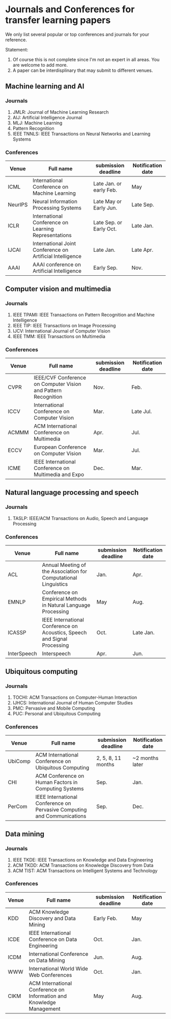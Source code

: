 # Journals and Conferences for transfer learning papers

We only list several popular or top conferences and journals for your reference.

Statement:

1. Of course this is not complete since I'm not an expert in all areas. You are welcome to add more.
2. A paper can be interdisplinary that may submit to different venues.


## Machine learning and AI

### Journals

1. JMLR: Journal of Machine Learning Research
2. AIJ: Artificial Intelligence Journal
3. MLJ: Machine Learning
4. Pattern Recognition
5. IEEE TNNLS: IEEE Transactions on Neural Networks and Learning Systems

### Conferences

| Venue | Full name | submission deadline | Notification date |
| ------- | ----------- | --------------------- | ------------------- |
|ICML       |  International Conference on Machine Learning         |  Late Jan. or early Feb.                   |    May               |
|  NeurIPS     |  Neural Information Processing Systems         |     Late May or Early Jun.                |    Late Sep.               |
|  ICLR     |  International Conference on Learning Representations        |     Late Sep. or Early Oct.                |    Late Jan.               |
|  IJCAI     | International Joint Conference on Artificial Intelligence       |     Late Jan.             |    Late Apr.               |
|  AAAI     | AAAI conference on Artificial Intelligence      |     Early Sep.             |    Nov.               |

## Computer vision and multimedia

### Journals

1. IEEE TPAMI: IEEE Transactions on Pattern Recognition and Machine Intelligence
2. IEEE TIP: IEEE Transactions on Image Processing
3. IJCV: International Journal of Computer Vision
4. IEEE TMM: IEEE Transactions on Multimedia

### Conferences

| Venue | Full name | submission deadline | Notification date |
| ------- | ----------- | --------------------- | ------------------- |
|CVPR       |  IEEE/CVF Conference on Computer Vision and Pattern Recognition         |  Nov.                   |    Feb.               |
|  ICCV     |  International Conference on Computer Vision         |     Mar.                |    Late Jul.               |
|  ACMMM     |  ACM International Conference on Multimedia        |     Apr.                |    Jul.               |
|  ECCV     | European Conference on Computer Vision       |     Mar.             |    Jul.               |
|  ICME     | IEEE International Conference on Multimedia and Expo      |     Dec.             |    Mar.               |

## Natural language processing and speech

### Journals

1. TASLP: IEEE/ACM Transactions on Audio, Speech and Language Processing

### Conferences

| Venue | Full name | submission deadline | Notification date |
| ------- | ----------- | --------------------- | ------------------- |
|ACL       |  Annual Meeting of the Association for Computational Linguistics         |  Jan.                  |    Apr.             |
|  EMNLP     |  Conference on Empirical Methods in Natural Language Processing       |     May              |    Aug.               |
|  ICASSP     |   IEEE International Conference on Acoustics, Speech and Signal Processing        |     Oct.                |    Late Jan.               |
|  InterSpeech     | Interspeech      |     Apr.             |    Jun.              |


## Ubiquitous computing

### Journals

1. TOCHI: ACM Transactions on Computer-Human Interaction
2. IJHCS: International Journal of Human Computer Studies
3. PMC: Pervasive and Mobile Computing
4. PUC: Personal and Ubiquitous Computing

### Conferences

| Venue | Full name | submission deadline | Notification date |
| ------- | ----------- | --------------------- | ------------------- |
|UbiComp       |  ACM International Conference on Ubiquitous Computing         |  2, 5, 8, 11 months                  |   ~2 months later             |
|  CHI     |  ACM Conference on Human Factors in Computing Systems       |     Sep.              |    Jan.               |
|  PerCom     |   IEEE International Conference on Pervasive Computing and Communications       |     Sep.                |    Dec.               |

## Data mining

### Journals

1. IEEE TKDE: IEEE Transactions on Knowledge and Data Engineering
2. ACM TKDD: ACM Transactions on Knowledge  Discovery from Data
3. ACM TIST: ACM Transactions on Intelligent Systems and Technology

### Conferences

| Venue | Full name | submission deadline | Notification date |
| ------- | ----------- | --------------------- | ------------------- |
|KDD       |  ACM Knowledge Discovery and Data Mining         |  Early Feb.                  |   May             |
|ICDE       |  IEEE International Conference on Data Engineering         |  Oct.                  |   Jan.            |
|  ICDM     |  International Conference on Data Mining       |     Jun.              |    Aug.               |
|  WWW     |   International World Wide Web Conferences       |     Oct.              |    Jan.              |
|  CIKM     |   ACM International Conference on Information and Knowledge Management       |     May                |    Aug.               |
